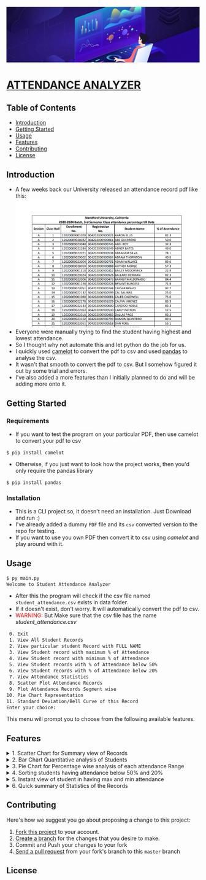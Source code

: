 ![](previews/attendance_visualizer.jpg)

# [ATTENDANCE ANALYZER]()

## Table of Contents

- [Introduction](#introduction)
- [Getting Started](#getting-started)
- [Usage](#usage)
- [Features](#features)
- [Contributing](#contributing)
- [License](#license)


## Introduction


- A few weeks back our University released an attendance record pdf like this:
  ![](previews/pdf_preview.png)
- Everyone were manually trying to find the student having highest and lowest attendance.   
- So I thought why not automate this and let python do the job for us.   
- I quickly used [camelot] to convert the pdf to csv and used [pandas] to analyse the csv. 
- It wasn't that smooth to convert the pdf to csv. But I somehow figured it out by some trial and errors.
- I've also added a more features than I initially planned to do and will be adding more onto it.

## Getting Started

### Requirements
- If you want to test the program on your particular PDF, then use camelot to convert your pdf to csv 
```shell
$ pip install camelot
```
- Otherwise, if you just want to look how the project works, then you'd only require the pandas library
```shell
$ pip install pandas
```
### Installation
- This is a CLI project so, it doesn't need an installation. Just Download and run :)
- I've already added a dummy `PDF` file and its `csv` converted version to the repo for testing.
- If you want to use you own PDF then convert it to csv using _camelot_ and play around with it.

## Usage
```shell
$ py main.py
Welcome to Student Attendance Analyzer
```

- After this the program will check if the csv file named `student_attendance.csv` exists in data folder.  
- If it doesn't exist, don't worry. It will automatically convert the pdf to csv.  
- <span style="color:red"> WARNING: </span>But Make sure that the csv file has the name <i> student_attendance.csv </i>



```shell
 0. Exit
 1. View All Student Records
 2. View particular student Record with FULL NAME
 3. View Student record with maximum % of Attendance
 4. View Student record with minimum % of Attendance
 5. View Student records with % of Attendance below 50%
 6. View Student records with % of Attendance below 20%
 7. View Attendance Statistics
 8. Scatter Plot Attendance Records
 9. Plot Attendance Records Segment wise
10. Pie Chart Representation
11. Standard Deviation/Bell Curve of this Record
Enter your choice:
```
This menu will prompt you to choose from the following available features.
 
## Features

<details>
<summary> 1. Scatter Chart for Summary view of Records </summary>
All Records are grouped with a Coloured which signify the current situation of attendance to simplify 
viewing at a glance.

![](previews/Figure_1.png "Scatter Plot of Student Records")
</details>

<details>
<summary> 2. Bar Chart Quantitative analysis of Students </summary>
You can also Quantitatively visualize how many students fall on each attendance range

![](previews/Figure_3.png "Bar Plot of Student Records")
</details>

<details>
<summary> 3. Pie Chart for Percentage wise analysis of each attendance Range </summary>
If you need get a glance of what percentage of student overall form a particular attendance sector then use the pie chart

![](previews/Figure_2.png "Pie Plot of Student Records")

</details>
<details>
<summary> 4. Sorting students having attendance below 50% and 20% </summary>
This will be helpful to quickly recognize students who are in danger and would need to 
improve their attendance quickly.

```shell
Enter your choice: 5

Students having (% of Attendance <= 50%):
A 2 12020009028032 304202000900861 ABE GUERRERO 50.0
A 3 12020009023048 304202000900745 ABEL ROY 32.3
A 4 12020009022284 304202000901049 ABNER BATES 49.0
:         :             :           :            :
:         :             :           :            :
L 67 12020009001283 304202000900283 WONG VELEZ 39.1
L 70 12020009023112 304202000900809 WYATT HAMMOND 25.0

Enter your choice: 6

Students in danger zone (% of Attendance <= 20%):
A 18 12020009022063 304202000900530 CAREY PATTON 12.5
A 25 12020009022025 304202000900492 EARLY HOOVER 10.4
A 34 12020009022285 304202000901050 GARFIELD GONZALES 10.4
:         :             :           :            :
:         :             :           :            :
L 64 12020009001224 304202000900224 WINFIELD GRIFFIN 7.6
L 66 12020009001122 304202000900122 WM BUCHANAN 17.4
```

</details>
<details>
<summary> 5. Instant view of student in having max and min attendance </summary>

```sh
Enter your choice: 3

Students having maximum % of Attendance: 
F 34 12020009001102 304202000900103 HENERY TANNER 97.9

Enter your choice: 4

Student(s) having minimum % of Attendance: 
K 41 12020009001262 304202000900262 LUIS CHARLES 6.5
```
</details>

<details>
<summary> 6. Quick summary of Statistics of the Records </summary>

```shell
Enter your choice: 7
Minimum % of Attendance is 6.5
Maximum % of Attendance is 97.9
Mean % of Attendance is 67.03
Median % of Attendance is 75.00
Mode % of Attendance is 75.0
Variance of % of Attendance is 497.43
Standard Deviation of % of Attendance is 22.30
```
</details>


## Contributing
Here's how we suggest you go about proposing a change to this project:
1. [Fork this project] to your account.
2. [Create a branch] for the changes that you desire to make.
3. Commit and Push your changes to your fork
4. [Send a pull request] from your fork's branch to this `master` branch

## License


[camelot]: https://camelot-py.readthedocs.io/en/master/index.html
[pandas]: https://pandas.pydata.org/
[Fork this project]: https://docs.github.com/en/get-started/quickstart/fork-a-repo
[Create a branch]: https://help.github.com/articles/creating-and-deleting-branches-within-your-repository
[Send a pull request]: https://help.github.com/articles/using-pull-requests/

